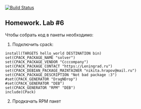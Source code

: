 [![Build Status](https://travis-ci.com/snoreoh/lab6.svg?branch=main)](https://travis-ci.com/github/snoreoh/lab6)

## Homework. Lab #6

Чтобы собрать код в пaкеты необходимо: 

1. Подключить cpack:

```
install(TARGETS hello_world DESTINATION bin)
set(CPACK_PACKAGE_NAME "solver")
set(CPACK_PACKAGE_VENDOR "Ccccompany")
set(CPACK_PACKAGE_CONTACT "https://Leningrad.ru")
set(CPACK_DEBIAN_PACKAGE_MAINTAINER "nikita.hrapov@mail.ru")
set(CPACK_PACKAGE_DESCRIPTION "Not bad package :3")
#set(CPACK_GENERATOR "DragNDrop")
#set(CPACK_GENERATOR "DEB")
set(CPACK_GENERATOR "RPM" "DEB")
include(CPack)
```
2. Продкачать RPM пакет
